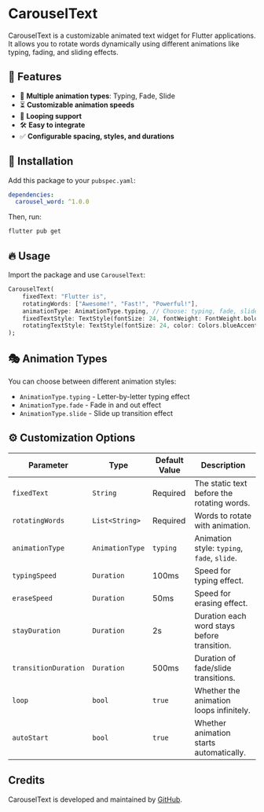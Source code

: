 # CarouselText

CarouselText is a customizable animated text widget for Flutter applications. It allows you to rotate words dynamically using different animations like typing, fading, and sliding effects.

## 📌 Features
- 🎨 **Multiple animation types**: Typing, Fade, Slide
- ⏳ **Customizable animation speeds**
- 🔄 **Looping support**
- 🛠️ **Easy to integrate**
- ✅ **Configurable spacing, styles, and durations**

## 🚀 Installation
Add this package to your `pubspec.yaml`:

```yaml
dependencies:
  carousel_word: ^1.0.0
```

Then, run:
```sh
flutter pub get
```

## 🔥 Usage
Import the package and use `CarouselText`:

```dart
CarouselText(
    fixedText: "Flutter is",
    rotatingWords: ["Awesome!", "Fast!", "Powerful!"],
    animationType: AnimationType.typing, // Choose: typing, fade, slide
    fixedTextStyle: TextStyle(fontSize: 24, fontWeight: FontWeight.bold),
    rotatingTextStyle: TextStyle(fontSize: 24, color: Colors.blueAccent),
);
```

## 🎭 Animation Types
You can choose between different animation styles:
- `AnimationType.typing` - Letter-by-letter typing effect
- `AnimationType.fade` - Fade in and out effect
- `AnimationType.slide` - Slide up transition effect

## ⚙️ Customization Options
| Parameter           | Type                  | Default Value | Description |
|--------------------|----------------------|--------------|-------------|
| `fixedText`       | `String`              | Required     | The static text before the rotating words. |
| `rotatingWords`   | `List<String>`        | Required     | Words to rotate with animation. |
| `animationType`   | `AnimationType`       | `typing`     | Animation style: `typing`, `fade`, `slide`. |
| `typingSpeed`     | `Duration`            | 100ms        | Speed for typing effect. |
| `eraseSpeed`      | `Duration`            | 50ms         | Speed for erasing effect. |
| `stayDuration`    | `Duration`            | 2s           | Duration each word stays before transition. |
| `transitionDuration` | `Duration`         | 500ms        | Duration of fade/slide transitions. |
| `loop`            | `bool`                | `true`       | Whether the animation loops infinitely. |
| `autoStart`       | `bool`                | `true`       | Whether animation starts automatically. |


## Credits  
CarouselText is developed and maintained by [GitHub](https://github.com/Muneef-Nk/).

